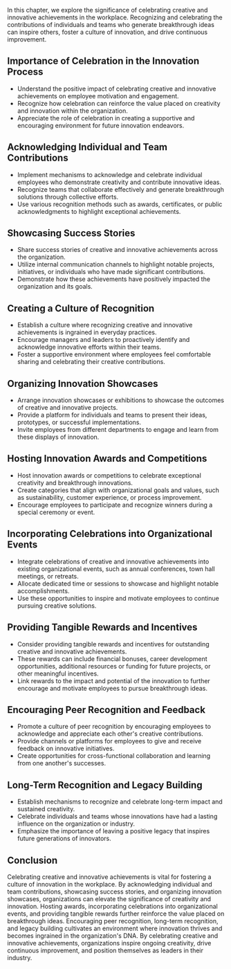 
In this chapter, we explore the significance of celebrating creative and innovative achievements in the workplace. Recognizing and celebrating the contributions of individuals and teams who generate breakthrough ideas can inspire others, foster a culture of innovation, and drive continuous improvement.

Importance of Celebration in the Innovation Process
---------------------------------------------------

* Understand the positive impact of celebrating creative and innovative achievements on employee motivation and engagement.
* Recognize how celebration can reinforce the value placed on creativity and innovation within the organization.
* Appreciate the role of celebration in creating a supportive and encouraging environment for future innovation endeavors.

Acknowledging Individual and Team Contributions
-----------------------------------------------

* Implement mechanisms to acknowledge and celebrate individual employees who demonstrate creativity and contribute innovative ideas.
* Recognize teams that collaborate effectively and generate breakthrough solutions through collective efforts.
* Use various recognition methods such as awards, certificates, or public acknowledgments to highlight exceptional achievements.

Showcasing Success Stories
--------------------------

* Share success stories of creative and innovative achievements across the organization.
* Utilize internal communication channels to highlight notable projects, initiatives, or individuals who have made significant contributions.
* Demonstrate how these achievements have positively impacted the organization and its goals.

Creating a Culture of Recognition
---------------------------------

* Establish a culture where recognizing creative and innovative achievements is ingrained in everyday practices.
* Encourage managers and leaders to proactively identify and acknowledge innovative efforts within their teams.
* Foster a supportive environment where employees feel comfortable sharing and celebrating their creative contributions.

Organizing Innovation Showcases
-------------------------------

* Arrange innovation showcases or exhibitions to showcase the outcomes of creative and innovative projects.
* Provide a platform for individuals and teams to present their ideas, prototypes, or successful implementations.
* Invite employees from different departments to engage and learn from these displays of innovation.

Hosting Innovation Awards and Competitions
------------------------------------------

* Host innovation awards or competitions to celebrate exceptional creativity and breakthrough innovations.
* Create categories that align with organizational goals and values, such as sustainability, customer experience, or process improvement.
* Encourage employees to participate and recognize winners during a special ceremony or event.

Incorporating Celebrations into Organizational Events
-----------------------------------------------------

* Integrate celebrations of creative and innovative achievements into existing organizational events, such as annual conferences, town hall meetings, or retreats.
* Allocate dedicated time or sessions to showcase and highlight notable accomplishments.
* Use these opportunities to inspire and motivate employees to continue pursuing creative solutions.

Providing Tangible Rewards and Incentives
-----------------------------------------

* Consider providing tangible rewards and incentives for outstanding creative and innovative achievements.
* These rewards can include financial bonuses, career development opportunities, additional resources or funding for future projects, or other meaningful incentives.
* Link rewards to the impact and potential of the innovation to further encourage and motivate employees to pursue breakthrough ideas.

Encouraging Peer Recognition and Feedback
-----------------------------------------

* Promote a culture of peer recognition by encouraging employees to acknowledge and appreciate each other's creative contributions.
* Provide channels or platforms for employees to give and receive feedback on innovative initiatives.
* Create opportunities for cross-functional collaboration and learning from one another's successes.

Long-Term Recognition and Legacy Building
-----------------------------------------

* Establish mechanisms to recognize and celebrate long-term impact and sustained creativity.
* Celebrate individuals and teams whose innovations have had a lasting influence on the organization or industry.
* Emphasize the importance of leaving a positive legacy that inspires future generations of innovators.

Conclusion
----------

Celebrating creative and innovative achievements is vital for fostering a culture of innovation in the workplace. By acknowledging individual and team contributions, showcasing success stories, and organizing innovation showcases, organizations can elevate the significance of creativity and innovation. Hosting awards, incorporating celebrations into organizational events, and providing tangible rewards further reinforce the value placed on breakthrough ideas. Encouraging peer recognition, long-term recognition, and legacy building cultivates an environment where innovation thrives and becomes ingrained in the organization's DNA. By celebrating creative and innovative achievements, organizations inspire ongoing creativity, drive continuous improvement, and position themselves as leaders in their industry.
